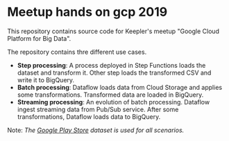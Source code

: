 # Meetup hands on gcp 2019

This repository contains source code for Keepler's meetup "Google Cloud Platform for Big Data".

The repository contains thre different use cases.

* **Step processing**: A process deployed in Step Functions loads the dataset and transform it. Other step loads the transformed CSV and write it to BigQuery.
* **Batch processing**: Dataflow loads data from Cloud Storage and applies some transformations. Transformed data are loaded in BigQuery.
* **Streaming processing**: An evolution of batch processing. Dataflow ingest streaming data from Pub/Sub service. After some transformations, Dataflow loads data to BigQuery.

Note: *The [Google Play Store](https://www.kaggle.com/lava18/google-play-store-apps#googleplaystore.csv) dataset is used for all scenarios.*

